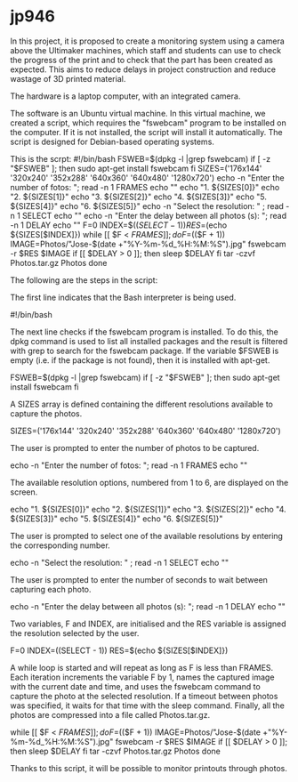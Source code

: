 # jp946
In this project, it is proposed to create a monitoring system using a camera above the Ultimaker machines, which staff and students can use to check the progress of the print and to check that the part has been created as expected. This aims to reduce delays in project construction and reduce wastage of 3D printed material.

The hardware is a laptop computer, with an integrated camera.

The software is an Ubuntu virtual machine. In this virtual machine, we created a script, which requires the "fswebcam" program to be installed on the computer. If it is not installed, the script will install it automatically. The script is designed for Debian-based operating systems.


This is the scrpt:
#!/bin/bash
	FSWEB=$(dpkg -l |grep fswebcam)
	if [ -z "$FSWEB" ]; then
	sudo apt-get install fswebcam
	fi
	SIZES=('176x144' '320x240' '352x288' '640x360' '640x480' '1280x720')
	echo -n "Enter the number of fotos: "; read -n 1 FRAMES
	echo ""
	echo "1. ${SIZES[0]}"
	echo "2. ${SIZES[1]}"
	echo "3. ${SIZES[2]}"
	echo "4. ${SIZES[3]}"
	echo "5. ${SIZES[4]}"
	echo "6. ${SIZES[5]}"
	echo -n "Select the resolution: " ; read -n 1 SELECT
	echo ""
	echo -n "Enter the delay between all photos (s): "; read -n 1 DELAY
	echo ""
	F=0
	INDEX=$(($SELECT - 1))
	RES=$(echo ${SIZES[$INDEX]})
	while [[ $F < $FRAMES ]]; do
		F=$(($F + 1))
		IMAGE=Photos/"Jose-$(date +"%Y-%m-%d_%H:%M:%S").jpg"
		fswebcam -r $RES $IMAGE
		if [[ $DELAY > 0 ]]; then
		 sleep $DELAY
		fi
	tar -czvf Photos.tar.gz Photos
	done




The following are the steps in the script:

The first line indicates that the Bash interpreter is being used.

#!/bin/bash 

The next line checks if the fswebcam program is installed. To do this, the dpkg command is used to list all installed packages and the result is filtered with grep to search for the fswebcam package. If the variable $FSWEB is empty (i.e. if the package is not found), then it is installed with apt-get.

FSWEB=$(dpkg -l |grep fswebcam)
 if [ -z "$FSWEB" ]; then
 sudo apt-get install fswebcam
 fi 
 
A SIZES array is defined containing the different resolutions available to capture the photos.

SIZES=('176x144' '320x240' '352x288' '640x360' '640x480' '1280x720') 

The user is prompted to enter the number of photos to be captured.

echo -n "Enter the number of fotos: "; read -n 1 FRAMES
echo "" 
 
The available resolution options, numbered from 1 to 6, are displayed on the screen.

echo "1. ${SIZES[0]}"
 echo "2. ${SIZES[1]}"
 echo "3. ${SIZES[2]}"
 echo "4. ${SIZES[3]}"
 echo "5. ${SIZES[4]}"
 echo "6. ${SIZES[5]}" 
 
The user is prompted to select one of the available resolutions by entering the corresponding number.

echo -n "Select the resolution: " ; read -n 1 SELECT
echo "" 

The user is prompted to enter the number of seconds to wait between capturing each photo.

echo -n "Enter the delay between all photos (s): "; read -n 1 DELAY 
echo "" 

Two variables, F and INDEX, are initialised and the RES variable is assigned the resolution selected by the user.

F=0
 INDEX=$(($SELECT - 1))
 RES=$(echo ${SIZES[$INDEX]}) 
 
A while loop is started and will repeat as long as F is less than FRAMES. Each iteration increments the variable F by 1, names the captured image with the current date and time, and uses the fswebcam command to capture the photo at the selected resolution. If a timeout between photos was specified, it waits for that time with the sleep command. Finally, all the photos are compressed into a file called Photos.tar.gz.

while [[ $F < $FRAMES ]]; do 
F=$(($F + 1)) 
IMAGE=Photos/"Jose-$(date +"%Y-%m-%d_%H:%M:%S").jpg"
 fswebcam -r $RES $IMAGE
if [[ $DELAY > 0 ]]; then
sleep $DELAY 
fi
 tar -czvf Photos.tar.gz Photos
 done

Thanks to this script, it will be possible to monitor printouts through photos.

